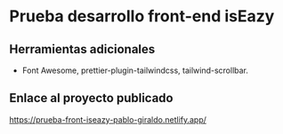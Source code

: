# Prueba desarrollo front-end isEazy

## Herramientas adicionales

- Font Awesome, prettier-plugin-tailwindcss, tailwind-scrollbar. 

## Enlace al proyecto publicado

https://prueba-front-iseazy-pablo-giraldo.netlify.app/
